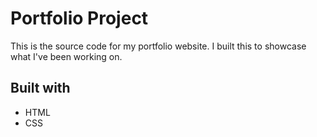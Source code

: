 # Portfolio Project

This is the source code for my portfolio website. I built this to showcase what I've been working on.

## Built with

* HTML
* CSS